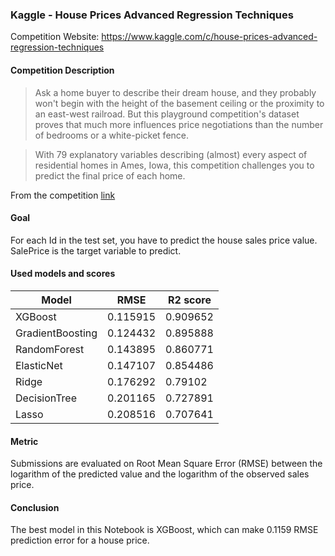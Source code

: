 ### Kaggle - House Prices Advanced Regression Techniques
Competition Website: https://www.kaggle.com/c/house-prices-advanced-regression-techniques

#### Competition Description
> Ask a home buyer to describe their dream house, and they probably won't begin with the height of the basement ceiling or the proximity to an east-west railroad. But this playground competition's dataset proves that much more influences price negotiations than the number of bedrooms or a white-picket fence.

> With 79 explanatory variables describing (almost) every aspect of residential homes in Ames, Iowa, this competition challenges you to predict the final price of each home.

From the competition [link](https://www.kaggle.com/c/house-prices-advanced-regression-techniques)

#### Goal
For each Id in the test set, you have to predict the house sales price value. SalePrice is the target variable to predict.

#### Used models and scores

| Model | RMSE | R2 score |
| ------ | ------ | ------ |
| XGBoost | 0.115915 | 0.909652 |
| GradientBoosting | 0.124432 | 0.895888 |
| RandomForest | 0.143895 | 0.860771 |
| ElasticNet | 0.147107 | 0.854486 |
| Ridge | 0.176292 | 0.79102 |
| DecisionTree | 0.201165 | 0.727891 |
| Lasso | 0.208516 | 0.707641 |

#### Metric
Submissions are evaluated on Root Mean Square Error (RMSE) between the logarithm of the predicted value and the logarithm of the observed sales price.

#### Conclusion
The best model in this Notebook is XGBoost, which can make 0.1159 RMSE prediction error for a house price.
